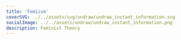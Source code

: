 ```yaml
---
title: 'Femiism'
coverSVG: ../../assets/svg/undraw/undraw_instant_information.svg
socialImage: ../../assets/undraw/undraw_instant_information.png
description: Feminist Theory
---
```

